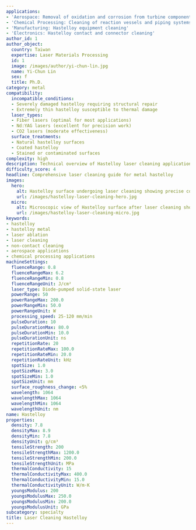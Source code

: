 ```yaml
---
applications:
- 'Aerospace: Removal of oxidation and corrosion from turbine components'
- 'Chemical Processing: Cleaning of reaction vessels and piping systems'
- 'Manufacturing: Hastelloy equipment cleaning'
- 'Electronics: Hastelloy contact and connector cleaning'
author_id: 1
author_object:
  country: Taiwan
  expertise: Laser Materials Processing
  id: 1
  image: /images/author/yi-chun-lin.jpg
  name: Yi-Chun Lin
  sex: f
  title: Ph.D.
category: metal
compatibility:
  incompatible_conditions:
  - Severely damaged hastelloy requiring structural repair
  - Extremely thin hastelloy susceptible to thermal damage
  laser_types:
  - Fiber lasers (optimal for most applications)
  - Nd:YAG lasers (excellent for precision work)
  - CO2 lasers (moderate effectiveness)
  surface_treatments:
  - Natural hastelloy surfaces
  - Coated hastelloy
  - Stained or contaminated surfaces
complexity: high
description: Technical overview of Hastelloy laser cleaning applications and parameters
difficulty_score: 4
headline: Comprehensive laser cleaning guide for metal hastelloy
images:
  hero:
    alt: Hastelloy surface undergoing laser cleaning showing precise contamination removal
    url: /images/hastelloy-laser-cleaning-hero.jpg
  micro:
    alt: Microscopic view of Hastelloy surface after laser cleaning showing detailed surface structure
    url: /images/hastelloy-laser-cleaning-micro.jpg
keywords:
- hastelloy
- hastelloy metal
- laser ablation
- laser cleaning
- non-contact cleaning
- aerospace applications
- chemical processing applications
machineSettings:
  fluenceRange: 0.8
  fluenceRangeMax: 6.2
  fluenceRangeMin: 0.8
  fluenceRangeUnit: J/cm²
  laser_type: Diode-pumped solid-state laser
  powerRange: 50
  powerRangeMax: 200.0
  powerRangeMin: 50.0
  powerRangeUnit: W
  processing_speed: 25-120 mm/min
  pulseDuration: 10
  pulseDurationMax: 80.0
  pulseDurationMin: 10.0
  pulseDurationUnit: ns
  repetitionRate: 20
  repetitionRateMax: 100.0
  repetitionRateMin: 20.0
  repetitionRateUnit: kHz
  spotSize: 1.0
  spotSizeMax: 3.0
  spotSizeMin: 1.0
  spotSizeUnit: mm
  surface_roughness_change: <5%
  wavelength: 1064
  wavelengthMax: 1064
  wavelengthMin: 1064
  wavelengthUnit: nm
name: Hastelloy
properties:
  density: 7.8
  densityMax: 8.9
  densityMin: 7.8
  densityUnit: g/cm³
  tensileStrength: 200
  tensileStrengthMax: 1200.0
  tensileStrengthMin: 200.0
  tensileStrengthUnit: MPa
  thermalConductivity: 15
  thermalConductivityMax: 400.0
  thermalConductivityMin: 15.0
  thermalConductivityUnit: W/m·K
  youngsModulus: 200
  youngsModulusMax: 250.0
  youngsModulusMin: 200.0
  youngsModulusUnit: GPa
subcategory: specialty
title: Laser Cleaning Hastelloy
---
```

